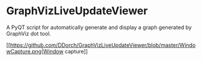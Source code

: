 # GraphVizLiveUpdateViewer
A PyQT script for automatically generate and display a graph generated by GraphViz dot tool.

[[https://github.com/DDorch/GraphVizLiveUpdateViewer/blob/master/WindowCapture.png|Window capture]]

